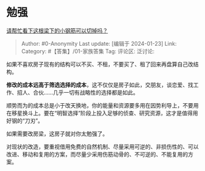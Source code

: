 # 勉强
[请帮忙看下这根梁下的小钢筋可以切掉吗？](https://www.zhihu.com/question/628513622/answer/3373525302)

> Author: #0-Anonymity
> Last update: [编辑于 2024-01-23]
> Link:
> Category: #【答集】/01-家族答集
> Tag: 
> 评论区:
> 泛讨论:

如果不喜欢房子现有的结构可以不买、不租，不要买了、租了回来再盘算自己改结构。

**修改的成本远高于筛选选择的成本**，这不仅仅是房子如此，交朋友，谈恋爱、找工作、招人、合伙……几乎一切有战略性的选择都是如此。

顺势而为的成本总是小于改天换地，你的能量和资源要多用在因势利导上，不要用在移星换斗上。要在“明智选择”阶段上投入足够的侦查、研究资源，这才是值得用好钢的“刀刃”。

如果需要改房梁，这房子就对你太勉强了。

对现状的改造，要重视借用免费的自然机制、尽量采用可逆的、非损伤性的、可以改进、移动和复用的方案，而尽量少采用伤筋动骨的、不可逆的、不能复用的方案。
